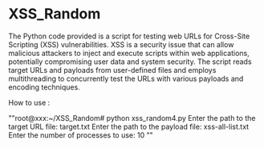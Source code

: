 # XSS_Random
The Python code provided is a script for testing web URLs for Cross-Site Scripting (XSS) vulnerabilities. XSS is a security issue that can allow malicious attackers to inject and execute scripts within web applications, potentially compromising user data and system security. The script reads target URLs and payloads from user-defined files and employs multithreading to concurrently test the URLs with various payloads and encoding techniques.

How to use :

""root@xxx:~/XSS_Random# python xss_random4.py
Enter the path to the target URL file: target.txt
Enter the path to the payload file: xss-all-list.txt
Enter the number of processes to use: 10
""
